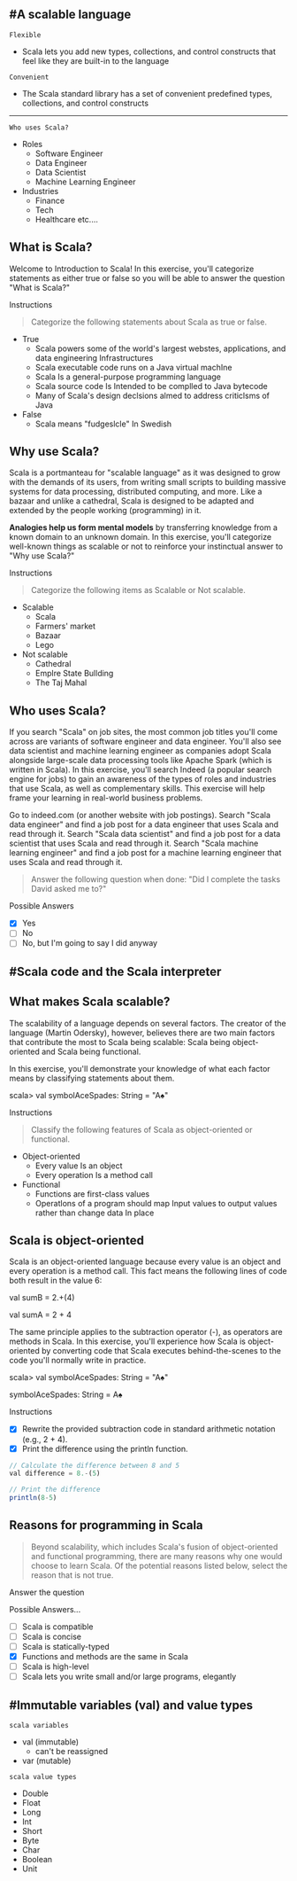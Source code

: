 ## #A scalable language
`Flexible`

- Scala lets you add new types, collections, and control
  constructs that feel like they are built-in to the language
  
`Convenient`
- The Scala standard library has a set of convenient predefined
  types, collections, and control constructs
---
`Who uses Scala?`

- Roles
  - Software Engineer
  - Data Engineer
  - Data Scientist
  - Machine Learning Engineer
- Industries
  - Finance
  - Tech
  - Healthcare
    etc....
## What is Scala?

Welcome to Introduction to Scala! In this exercise, you'll categorize statements as either true or false so you will be able to answer the question "What is Scala?"

Instructions
> Categorize the following statements about Scala as true or false.
- True
  - Scala powers some of the world's largest webstes, applications, and data
  engineering Infrastructures
  - Scala executable code runs on a Java virtual machIne
  - Scala Is a general-purpose programming language
  - Scala source code Is Intended to be complled to Java bytecode
  - Many of Scala's design declsions almed to address criticlsms of Java
- False
  - Scala means "fudgeslcle" In Swedish
## Why use Scala?

Scala is a portmanteau for "scalable language" as it was designed to grow with the demands of its users, from writing small scripts to building massive systems for data processing, distributed computing, and more. Like a bazaar and unlike a cathedral, Scala is designed to be adapted and extended by the people working (programming) in it.

**Analogies help us form mental models** by transferring knowledge from a known domain to an unknown domain. In this exercise, you'll categorize well-known things as scalable or not to reinforce your instinctual answer to "Why use Scala?"

Instructions
> Categorize the following items as Scalable or Not scalable.
- Scalable
  - Scala
  - Farmers' market
  - Bazaar
  - Lego
- Not scalable
  - Cathedral
  - Emplre State Bullding
  - The Taj Mahal
## Who uses Scala?

If you search "Scala" on job sites, the most common job titles you'll come across are variants of software engineer and data engineer. You'll also see data scientist and machine learning engineer as companies adopt Scala alongside large-scale data processing tools like Apache Spark (which is written in Scala). In this exercise, you'll search Indeed (a popular search engine for jobs) to gain an awareness of the types of roles and industries that use Scala, as well as complementary skills. This exercise will help frame your learning in real-world business problems.

Go to indeed.com (or another website with job postings).
Search "Scala data engineer" and find a job post for a data engineer that uses Scala and read through it.
Search "Scala data scientist" and find a job post for a data scientist that uses Scala and read through it.
Search "Scala machine learning engineer" and find a job post for a machine learning engineer that uses Scala and read through it.
> Answer the following question when done: "Did I complete the tasks David asked me to?"

Possible Answers
- [x] Yes
- [ ] No
- [ ] No, but I'm going to say I did anyway
## #Scala code and the Scala interpreter

## What makes Scala scalable?

The scalability of a language depends on several factors. The creator of the language (Martin Odersky), however, believes there are two main factors that contribute the most to Scala being scalable: Scala being object-oriented and Scala being functional.

In this exercise, you'll demonstrate your knowledge of what each factor means by classifying statements about them.

scala> val symbolAceSpades: String = "A♠"

Instructions
> Classify the following features of Scala as object-oriented or functional.

- Object-oriented
  - Every value Is an object
  - Every operation Is a method call
- Functional
  - Functions are first-class values
  - Operatlons of a program should map Input values to output values rather
    than change data In place 
## Scala is object-oriented

Scala is an object-oriented language because every value is an object and every operation is a method call. This fact means the following lines of code both result in the value 6:

val sumB = 2.+(4)

val sumA = 2 + 4

The same principle applies to the subtraction operator (-), as operators are methods in Scala. In this exercise, you'll experience how Scala is object-oriented by converting code that Scala executes behind-the-scenes to the code you'll normally write in practice.

scala> val symbolAceSpades: String = "A♠"

symbolAceSpades: String = A♠

Instructions
- [x] Rewrite the provided subtraction code in standard arithmetic notation (e.g., 2 + 4).
- [x] Print the difference using the println function.
```js
// Calculate the difference between 8 and 5
val difference = 8.-(5)

// Print the difference
println(8-5)
```
## Reasons for programming in Scala
> Beyond scalability, which includes Scala's fusion of object-oriented and functional programming, there are many reasons why one would choose to learn Scala. Of the   potential reasons listed below, select the reason that is not true.

Answer the question

Possible Answers...

- [ ] Scala is compatible
- [ ] Scala is concise
- [ ] Scala is statically-typed
- [x] Functions and methods are the same in Scala
- [ ] Scala is high-level
- [ ] Scala lets you write small and/or large programs, elegantly
## #Immutable variables (val) and value types

`scala variables`
- val (immutable)
  - can't be reassigned
- var (mutable)

`scala value types`
- Double
- Float
- Long
- Int
- Short
- Byte
- Char
- Boolean
- Unit
